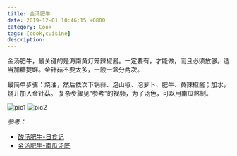 ```yaml
---
title: 金汤肥牛
date: 2019-12-01 10:46:15 +0800
category: Cook
tags: [cook,cuisine]
description: 
---
```


金汤肥牛，最关键的是海南黄灯笼辣椒酱。一定要有，才能做，而且必须放够。适当加糖提鲜。金针菇不要太多，一般一盒分两次。

最简单步骤：烧油，然后依次下锅蒜、泡山椒、泡萝卜、肥牛、黄辣椒酱；加水，烧开加入金针菇。
复杂步骤见“参考”的视频，为了汤色，可以用南瓜熬制。

![pic1](https://chenblog.oss-cn-hongkong.aliyuncs.com/cook/golden_beef/pic1.jpeg)
![pic2](https://chenblog.oss-cn-hongkong.aliyuncs.com/cook/golden_beef/pic2.jpeg)

*参考：*

* [酸汤肥牛-日食记](https://www.bilibili.com/video/av11560490?from=search&seid=18082350424074592167)
* [金汤肥牛-南瓜汤底](https://www.bilibili.com/video/av75752079?from=search&seid=18111512424295534343)